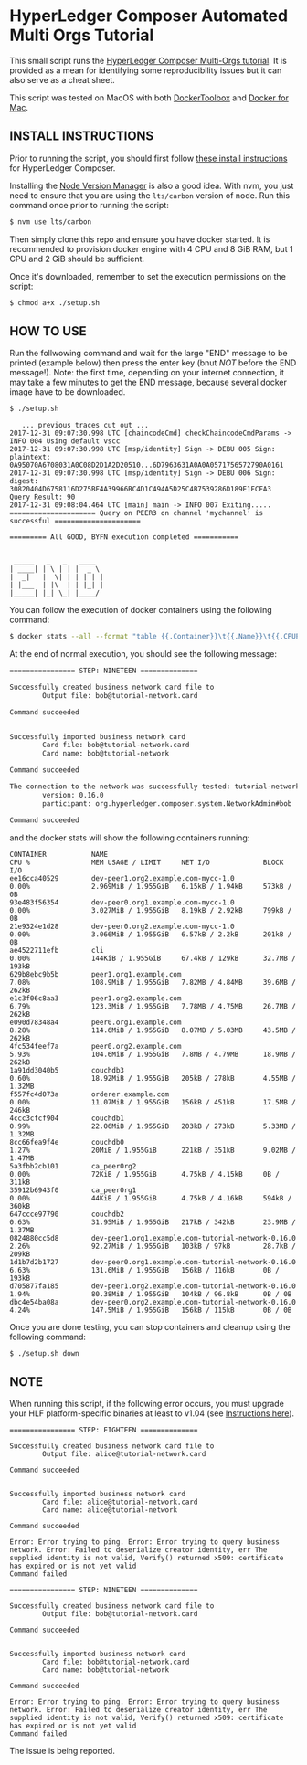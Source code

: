 # HyperLedger Composer Automated Multi Orgs Tutorial

This small script runs the [HyperLedger Composer Multi-Orgs tutorial](https://hyperledger.github.io/composer/tutorials/deploy-to-fabric-multi-org.html). It is provided as a mean for identifying some reproducibility issues but it can also serve as a cheat sheet.

This script was tested on MacOS with both [DockerToolbox](https://docs.docker.com/toolbox/toolbox_install_mac/) and [Docker for Mac](https://docs.docker.com/docker-for-mac/).

## INSTALL INSTRUCTIONS

Prior to running the script, you should first follow [these install instructions](https://hyperledger.github.io/composer/installing/development-tools.html) for HyperLedger Composer.

Installing the [Node Version Manager](https://github.com/creationix/nvm) is also a good idea. With nvm, you just need to ensure that you are using the `lts/carbon` version of node. Run this command once prior to running the script:

```bash
$ nvm use lts/carbon
```

Then simply clone this repo and ensure you have docker started. It is recommended to provision docker engine with 4 CPU and 8 GiB RAM, but 1 CPU and 2 GiB should be sufficient.

Once it's downloaded, remember to set the execution permissions on the script:

```bash
$ chmod a+x ./setup.sh
```

## HOW TO USE

Run the follwowing command and wait for the large "END" message to be printed (example below) then press the enter key (bnut *NOT* before the END message!). Note: the first time, depending on your internet connection, it may take a few minutes to get the END message, because several docker image have to be downloaded.

```bash
$ ./setup.sh
```

```
   ... previous traces cut out ...
2017-12-31 09:07:30.998 UTC [chaincodeCmd] checkChaincodeCmdParams -> INFO 004 Using default vscc
2017-12-31 09:07:30.998 UTC [msp/identity] Sign -> DEBU 005 Sign: plaintext: 0A95070A6708031A0C08D2D1A2D20510...6D7963631A0A0A0571756572790A0161
2017-12-31 09:07:30.998 UTC [msp/identity] Sign -> DEBU 006 Sign: digest: 30820404D6758116D275BF4A39966BC4D1C494A5D25C4B7539286D189E1FCFA3
Query Result: 90
2017-12-31 09:08:04.464 UTC [main] main -> INFO 007 Exiting.....
===================== Query on PEER3 on channel 'mychannel' is successful =====================

========= All GOOD, BYFN execution completed ===========


 _____   _   _   ____
| ____| | \ | | |  _ \
|  _|   |  \| | | | | |
| |___  | |\  | | |_| |
|_____| |_| \_| |____/
```

You can follow the execution of docker containers using the following command:

```bash
$ docker stats --all --format "table {{.Container}}\t{{.Name}}\t{{.CPUPerc}}\t{{.MemUsage}}\t{{.NetIO}}\t{{.BlockIO}}"
```

At the end of normal execution, you should see the following message:

```bash
================ STEP: NINETEEN ==============

Successfully created business network card file to
        Output file: bob@tutorial-network.card

Command succeeded


Successfully imported business network card
        Card file: bob@tutorial-network.card
        Card name: bob@tutorial-network

Command succeeded

The connection to the network was successfully tested: tutorial-network
        version: 0.16.0
        participant: org.hyperledger.composer.system.NetworkAdmin#bob

Command succeeded
```

and the docker stats will show the following containers running:

```
CONTAINER           NAME                                                 CPU %               MEM USAGE / LIMIT     NET I/O             BLOCK I/O
ee16cca40529        dev-peer1.org2.example.com-mycc-1.0                  0.00%               2.969MiB / 1.955GiB   6.15kB / 1.94kB     573kB / 0B
93e483f56354        dev-peer0.org1.example.com-mycc-1.0                  0.00%               3.027MiB / 1.955GiB   8.19kB / 2.92kB     799kB / 0B
21e9324e1d28        dev-peer0.org2.example.com-mycc-1.0                  0.00%               3.066MiB / 1.955GiB   6.57kB / 2.2kB      201kB / 0B
ae4522711efb        cli                                                  0.00%               144KiB / 1.955GiB     67.4kB / 129kB      32.7MB / 193kB
629b8ebc9b5b        peer1.org1.example.com                               7.08%               108.9MiB / 1.955GiB   7.82MB / 4.84MB     39.6MB / 262kB
e1c3f06c8aa3        peer1.org2.example.com                               6.79%               123.3MiB / 1.955GiB   7.78MB / 4.75MB     26.7MB / 262kB
e090d78348a4        peer0.org1.example.com                               8.28%               114.6MiB / 1.955GiB   8.07MB / 5.03MB     43.5MB / 262kB
4fc534feef7a        peer0.org2.example.com                               5.93%               104.6MiB / 1.955GiB   7.8MB / 4.79MB      18.9MB / 262kB
1a91dd3040b5        couchdb3                                             0.60%               18.92MiB / 1.955GiB   205kB / 278kB       4.55MB / 1.32MB
f557fc4d073a        orderer.example.com                                  0.00%               11.07MiB / 1.955GiB   156kB / 451kB       17.5MB / 246kB
4ccc3cfcf904        couchdb1                                             0.99%               22.06MiB / 1.955GiB   203kB / 273kB       5.33MB / 1.32MB
8cc66fea9f4e        couchdb0                                             1.27%               20MiB / 1.955GiB      221kB / 351kB       9.02MB / 1.47MB
5a3fbb2cb101        ca_peerOrg2                                          0.00%               72KiB / 1.955GiB      4.75kB / 4.15kB     0B / 311kB
35912b6943f0        ca_peerOrg1                                          0.00%               44KiB / 1.955GiB      4.75kB / 4.16kB     594kB / 360kB
647ccce97790        couchdb2                                             0.63%               31.95MiB / 1.955GiB   217kB / 342kB       23.9MB / 1.37MB
0824880cc5d8        dev-peer1.org1.example.com-tutorial-network-0.16.0   2.26%               92.27MiB / 1.955GiB   103kB / 97kB        28.7kB / 209kB
1d1b7d2b1727        dev-peer0.org1.example.com-tutorial-network-0.16.0   6.63%               131.6MiB / 1.955GiB   156kB / 116kB       0B / 193kB
d705877fa185        dev-peer1.org2.example.com-tutorial-network-0.16.0   1.94%               80.38MiB / 1.955GiB   104kB / 96.8kB      0B / 0B
dbc4e54ba08a        dev-peer0.org2.example.com-tutorial-network-0.16.0   4.24%               147.5MiB / 1.955GiB   156kB / 115kB       0B / 0B
```


Once you are done testing, you can stop containers and cleanup using the following command:

```bash
$ ./setup.sh down
```

## NOTE

When running this script, if the following error occurs, you must upgrade your HLF platform-specific binaries at least to v1.04 (see [Instructions here](http://hyperledger-fabric.readthedocs.io/en/release/samples.html#binaries)).



```
================ STEP: EIGHTEEN ==============

Successfully created business network card file to
        Output file: alice@tutorial-network.card

Command succeeded


Successfully imported business network card
        Card file: alice@tutorial-network.card
        Card name: alice@tutorial-network

Command succeeded

Error: Error trying to ping. Error: Error trying to query business network. Error: Failed to deserialize creator identity, err The supplied identity is not valid, Verify() returned x509: certificate has expired or is not yet valid
Command failed

================ STEP: NINETEEN ==============

Successfully created business network card file to
        Output file: bob@tutorial-network.card

Command succeeded


Successfully imported business network card
        Card file: bob@tutorial-network.card
        Card name: bob@tutorial-network

Command succeeded

Error: Error trying to ping. Error: Error trying to query business network. Error: Failed to deserialize creator identity, err The supplied identity is not valid, Verify() returned x509: certificate has expired or is not yet valid
Command failed
```

The issue is being reported.